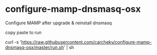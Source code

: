 # configure-mamp-dnsmasq-osx
Configure MAMP after upgrade &amp; reinstall dnsmasq


copy paste to run

curl -s 'https://raw.githubusercontent.com/carcheky/configure-mamp-dnsmasq-osx/master/run.sh' | sh
